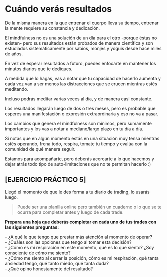 # Cuándo verás resultados

De la misma manera en la que entrenar el cuerpo lleva su tiempo, entrenar la mente requiere su constancia y dedicación.

El mindfulness no es una solución de un día para el otro -porque éstas no existen- pero sus resultados están probados de manera científica y son estudiados sistemáticamente por sabios, monjes y yoguis desde hace miles de años.

En vez de esperar resultados a futuro, puedes enfocarte en mantener los minutos diarios que te dediques.

A medida que lo hagas, vas a notar que tu capacidad de hacerlo aumenta y cada vez van a ser menos las distracciones que se crucen mientras estés meditando.

Incluso podrás meditar varias veces al día, y de manera casi constante.

Los resultados llegarán luego de dos o tres meses, pero es probable que esperes una manifestación o expresión extraordinaria y eso no va a pasar.

Los cambios que genera el mindfulness son mínimos, pero sumamente importantes y los vas a notar a mediano/largo plazo en tu día a día.&#x20;

Si notas que en algún momento estás en una situación muy tensa mientras estés operando, frena todo, respira, tomate tu tiempo y evalúa con la comunidad de qué manera seguir.

Estamos para acompañarte, pero deberás acercarte a lo que hacemos y dejar atrás todo tipo de auto-limitaciones que no te permitan hacerlo :)

## \[EJERCICIO PRÁCTICO 5]

Llegó el momento de que le des forma a tu diario de trading, lo usarás luego.

> Puede ser una planilla online pero también un cuaderno o lo que se te ocurra para completar antes y luego de cada trade.

**Prepara una hoja que deberás completar en cada uno de tus trades con las siguientes preguntas:**

\- ¿A qué le que tengo que prestar más atención al momento de operar?\
\- ¿Cuáles son las opciones que tengo al tomar esta decisión?\
\- ¿Cómo es mi respiración en este momento, qué es lo que siento? ¿Soy consciente de cómo me siento?\
\- ¿Cómo me siento al cerrar la posición, cómo es mi respiración, qué tanta ansiedad tengo, qué tanto miedo, qué tanta duda?\
\- ¿Qué opino honestamente del resultado?
